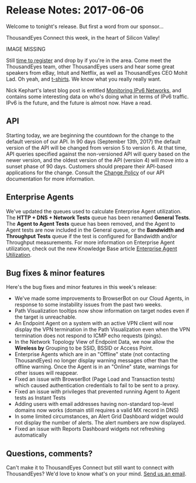 # Release Notes: 2017-06-06

Welcome to tonight's release. But first a word from our sponsor...

ThousandEyes Connect this week, in the heart of Silicon Valley!

IMAGE MISSING

Still [time to register](https://www.thousandeyes.com/events/connect) and drop by if you're in the area. Come meet the ThousandEyes team, other ThousandEyes users and hear some great speakers from eBay, Intuit and Netflix, as well as ThousandEyes CEO Mohit Lad. Oh yeah, and [t-shirts](https://www.thousandeyes.com/tshirt). We know what you really really want.

Nick Kephart's latest blog post is entitled [Monitoring IPv6 Networks](https://blog.thousandeyes.com/monitoring-ipv6-networks/), and contains some interesting data on who's doing what in terms of IPv6 traffic. IPv6 is the future, and the future is almost now. Have a read.

## API

Starting today, we are beginning the countdown for the change to the default version of our API. In 90 days \(September 13th, 2017\) the default version of the API will be changed from version 5 to version 6. At that time, API queries specified against the non-versioned API will query based on the newer version, and the oldest version of the API \(version 4\) will move into a sunset phase of 90 days. Customers should prepare their API-based applications for the change. Consult the [Change Policy](http://developer.thousandeyes.com/v5/#/versioning) of our API documentation for more information.

## Enterprise Agents

We've updated the queues used to calculate Enterprise Agent utilization. The **HTTP + DNS + Network Tests** queue has been renamed **General Tests**. The **Agent to Agent Tests** queue has been removed, and the Agent to Agent tests are now included in the General queue, or the **Bandwidth and Throughput Tests** queue if the test is configured for Bandwidth and/or Throughput measurements. For more information on Enterprise Agent utilization, check out the new Knowledge Base article [Enterprise Agent Utilization](https://success.thousandeyes.com/PublicArticlePage?articleIdParam=kA044000000CnjgCAC).

## Bug fixes & minor features

Here's the bug fixes and minor features in this week's release:

* We've made some improvements to BrowserBot on our Cloud Agents, in response to some instability issues from the past two weeks.
* Path Visualization tooltips now show information on target nodes even if the target is unreachable.
* An Endpoint Agent on a system with an active VPN client will now display the VPN termination in the Path Visualization even when the VPN termination does not respond to ICMP echo requests \(pings\).
* In the Network Topology View of Endpoint Data, we now allow the **Wireless by** Grouping to be SSID, BSSID or Access Point.
* Enterprise Agents which are in an "Offline" state \(not contacting ThousandEyes\) no longer display warning messages other than the offline warning.  Once the Agent is in an "Online" state, warnings for other issues will reappear.
* Fixed an issue with BrowserBot \(Page Load and Transaction tests\) which caused authentication credentials to fail to be sent to a proxy.
* Fixed an issue with privileges that prevented running Agent to Agent tests as Instant Tests
* Adding users with email addresses having non-standard top-level domains now works \(domain still requires a valid MX record in DNS\)
* In some limited circumstances, an Alert Grid Dashboard widget would not display the number of alerts.  The alert numbers are now displayed.
* Fixed an issue with Reports Dashboard widgets not refreshing automatically

## ​Questions, comments?

Can't make it to ThousandEyes Connect but still want to connect with ThousandEyes? We'd love to know what's on your mind. [Send us an email](mailto:support@thousandeyes.com?subject=2017-06-06+Release+Update).

